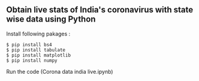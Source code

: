 ## Obtain live stats of India's coronavirus with state wise data using Python

Install following pakages :

	$ pip install bs4
	$ pip install tabulate
	$ pip install matplotlib
	$ pip install numpy 

Run the code (Corona data india live.ipynb)
